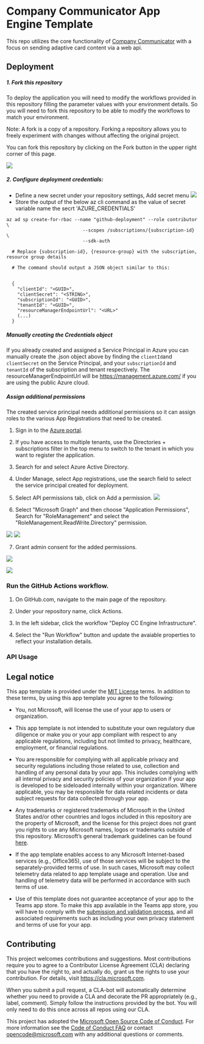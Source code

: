 # Company Communicator App Engine Template

This repo utilizes the core functionality of [Company Communicator](https://github.com/OfficeDev/microsoft-teams-apps-company-communicator) with a focus on sending adaptive card content via a web api.


## Deployment

##### 1. Fork this repository

To deploy the application you will need to modify the workflows provided in this repository filling the parameter values with your environment details. So you will need to fork this repository to be able to modify the workflows to match your environment.

Note: A fork is a copy of a repository. Forking a repository allows you to freely experiment with changes without affecting the original project.

You can fork this repository by clicking on the Fork button in the upper right corner of this page.

![](assets/images/fork.png)

##### 2. Configure deployment credentials:
 
- Define a new secret under your repository settings, Add secret menu
  ![](assets/images/secret.png)
- Store the output of the below az cli command as the value of secret variable name the secrt 'AZURE_CREDENTIALS'

``` 
az ad sp create-for-rbac --name "github-deployment" --role contributor \
                            --scopes /subscriptions/{subscription-id} \
                            --sdk-auth
                            
  # Replace {subscription-id}, {resource-group} with the subscription, resource group details

  # The command should output a JSON object similar to this:

 
  {
    "clientId": "<GUID>",
    "clientSecret": "<STRING>",
    "subscriptionId": "<GUID>",
    "tenantId": "<GUID>",
    "resourceManagerEndpointUrl": "<URL>"
    (...)
  } 
  ```

##### Manually creating the Credentials object
If you already created and assigned a Service Principal in Azure you can manually create the .json object above by finding the `clientId`and `clientSecret` on the Service Principal, and your `subscriptionId` and `tenantId` of the subscription and tenant respectively. The resourceManagerEndpointUrl will be https://management.azure.com/ if you are using the public Azure cloud.

##### Assign additional permissions
The created service principal needs additional permissions so it can assign roles to the various App Registrations that need to be created.

1. Sign in to the [Azure portal](https://portal.azure.com/).

2. If you have access to multiple tenants, use the Directories + subscriptions filter  in the top menu to switch to the tenant in which you want to register the application.

3. Search for and select Azure Active Directory.

4. Under Manage, select App registrations, use the search field to select the service principal created for deployment.


5. Select API permissions tab, click on Add a permission.
![](assets/images/azure-api-permissions-page.png)


6. Select "Microsoft Graph" and then choose "Application Permissions", Search for "RoleManagement" and select the "RoleManagement.ReadWrite.Directory" permission.

![](assets/images/Request%20API%20permissions.png)
![](assets/images/Request%20API%20permissions-3.png)

7. Grant admin consent for the added permissions.

![](assets/images/Request%20API%20permissions-4.png)

![](assets/images/Request%20API%20permissions-5.png)

### Run the GitHub Actions workflow. 

1. On GitHub.com, navigate to the main page of the repository.

2. Under your repository name, click  Actions.

3. In the left sidebar, click the workflow "Deploy CC Engine Infrastructure".

4. Select the "Run Workflow" button and update the avaiable properties to reflect your installation details.

### API Usage


## Legal notice

This app template is provided under the [MIT License](https://github.com/OfficeDev/microsoft-teams-company-communicator-app/blob/main/LICENSE) terms.  In addition to these terms, by using this app template you agree to the following:

- You, not Microsoft, will license the use of your app to users or organization. 

- This app template is not intended to substitute your own regulatory due diligence or make you or your app compliant with respect to any applicable regulations, including but not limited to privacy, healthcare, employment, or financial regulations.

- You are responsible for complying with all applicable privacy and security regulations including those related to use, collection and handling of any personal data by your app. This includes complying with all internal privacy and security policies of your organization if your app is developed to be sideloaded internally within your organization. Where applicable, you may be responsible for data related incidents or data subject requests for data collected through your app.

- Any trademarks or registered trademarks of Microsoft in the United States and/or other countries and logos included in this repository are the property of Microsoft, and the license for this project does not grant you rights to use any Microsoft names, logos or trademarks outside of this repository. Microsoft’s general trademark guidelines can be found [here](https://www.microsoft.com/en-us/legal/intellectualproperty/trademarks/usage/general.aspx).

- If the app template enables access to any Microsoft Internet-based services (e.g., Office365), use of those services will be subject to the separately-provided terms of use. In such cases, Microsoft may collect telemetry data related to app template usage and operation. Use and handling of telemetry data will be performed in accordance with such terms of use.

- Use of this template does not guarantee acceptance of your app to the Teams app store. To make this app available in the Teams app store, you will have to comply with the [submission and validation process](https://docs.microsoft.com/en-us/microsoftteams/platform/concepts/deploy-and-publish/appsource/publish), and all associated requirements such as including your own privacy statement and terms of use for your app.

## Contributing

This project welcomes contributions and suggestions.  Most contributions require you to agree to a
Contributor License Agreement (CLA) declaring that you have the right to, and actually do, grant us
the rights to use your contribution. For details, visit https://cla.microsoft.com.

When you submit a pull request, a CLA-bot will automatically determine whether you need to provide
a CLA and decorate the PR appropriately (e.g., label, comment). Simply follow the instructions
provided by the bot. You will only need to do this once across all repos using our CLA.

This project has adopted the [Microsoft Open Source Code of Conduct](https://opensource.microsoft.com/codeofconduct/).
For more information see the [Code of Conduct FAQ](https://opensource.microsoft.com/codeofconduct/faq/) or
contact [opencode@microsoft.com](mailto:opencode@microsoft.com) with any additional questions or comments.
